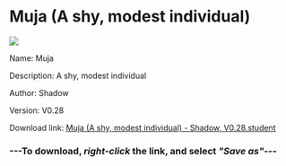 # Muja (A shy, modest individual)

<img src = "https://raw.githubusercontent.com/Arbiter1223/Koukou-Gurashi-Custom-Students/master/Students/Files/Muja%20(A%20shy%2C%20modest%20individual).png">

Name: Muja

Description: A shy, modest individual

Author: Shadow

Version: V0.28

Download link: <a href="https://raw.githubusercontent.com/Arbiter1223/Koukou-Gurashi-Custom-Students/master/Students/Files/Muja%20(A%20shy%2C%20modest%20individual)%20-%20Shadow%2C%20V0.28.student">Muja (A shy, modest individual) - Shadow, V0.28.student</a>

### ---**To download, _right-click_ the link, and select _"Save as"_**---

